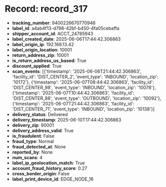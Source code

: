# Record: record_317

- **tracking_number**: 9400226670770946
- **label_id**: a4ab4f13-d798-42bf-b450-4fa05cebaffa
- **shipper_account_id**: ACCT_24785943
- **label_created_date**: 2025-06-06T17:44:42.306863
- **label_origin_ip**: 192.168.13.42
- **label_origin_location**: 10001
- **return_address_zip**: 10001
- **is_return_address_us_based**: True
- **discount_applied**: True
- **scan_events**: [{'timestamp': '2025-06-06T21:44:42.306863', 'facility_id': 'DIST_CENTER_2', 'event_type': 'INBOUND', 'location_zip': '10172'}, {'timestamp': '2025-06-07T08:44:42.306863', 'facility_id': 'DIST_CENTER_98', 'event_type': 'INBOUND', 'location_zip': '10078'}, {'timestamp': '2025-06-07T10:44:42.306863', 'facility_id': 'DIST_CENTER_88', 'event_type': 'OUTBOUND', 'location_zip': '10092'}, {'timestamp': '2025-06-07T21:44:42.306863', 'facility_id': 'DIST_CENTER_71', 'event_type': 'INBOUND', 'location_zip': '10138'}]
- **delivery_status**: Delivered
- **delivery_timestamp**: 2025-06-10T17:44:42.306863
- **delivery_zip**: 90001
- **delivery_address_valid**: True
- **is_fraudulent**: False
- **fraud_type**: Normal
- **fraud_detected_at**: None
- **reported_by**: None
- **num_scans**: 4
- **label_ip_geolocation_match**: True
- **account_fraud_history_score**: 0.27
- **cross_border_origin**: False
- **label_print_device_id**: EDGE_NODE_16